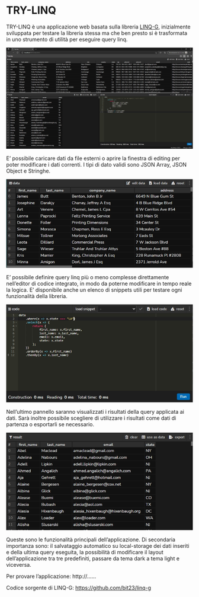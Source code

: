 # TRY-LINQ

TRY-LINQ è una applicazione web basata sulla libreria [LINQ-G](https://github.com/bit23/linq-g), inizialmente sviluppata per testare la libreria stessa ma che ben presto si è trasformata in uno strumento di utilità per eseguire query linq.

![TRY-LINQ](doc/TRY-LINQ.jpg)

E’ possibile caricare dati da file esterni o aprire la finestra di editing per poter modificare i dati correnti. I tipi di dato validi sono JSON Array, JSON Object e Stringhe.

![data-panel](doc/data-panel.jpg)

E’ possibile definire query linq più o meno complesse direttamente nell’editor di codice integrato, in modo da poterne modificare in tempo reale la logica. E’ disponibile anche un elenco di snippets utili per testare ogni funzionalità della libreria.

![code-panel](doc/code-panel.jpg)

Nell’ultimo pannello saranno visualizzati i risultati della query applicata ai dati. Sarà inoltre possibile scegliere di utilizzare i risultati come dati di partenza o esportarli se necessario.

![result-panel](doc/result-panel.jpg)

Queste sono le funzionalità principali dell’applicazione. Di secondaria importanza sono: il salvataggio automatico su local-storage dei dati inseriti e della ultima query eseguita, la possibilità di modificare il layout dell’applicazione tra tre predefiniti, passare da tema dark a tema light e viceversa.

Per provare l’applicazione:
http://……

Codice sorgente di LINQ-G:
https://github.com/bit23/linq-g
